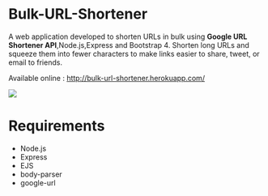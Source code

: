 # Bulk-URL-Shortener
A web application developed to shorten URLs in bulk using <strong>Google URL Shortener API</strong>,Node.js,Express and Bootstrap 4.
Shorten long URLs and squeeze them into fewer characters to make links easier to share, tweet, or email to friends.

Available online : http://bulk-url-shortener.herokuapp.com/

<img  src = "https://s3.amazonaws.com/poly-screenshots.angel.co/Project/7e/669064/9eed033af958cdfe127610c62aff3e12-original.PNG"/>

# Requirements
<ul>
<li>Node.js</li>
<li>Express</li>
<li>EJS</li>
<li>body-parser</li>
<li>google-url</li>
</ul>
